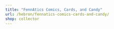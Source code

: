 ```yaml
---
title: "FennAtics Comics, Cards, and Candy"
url: /hebron/fennatics-comics-cards-and-candy/
shop: collector
---
```

